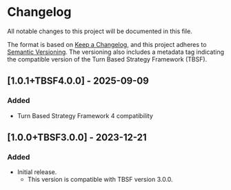 # Changelog

All notable changes to this project will be documented in this file.

The format is based on [Keep a Changelog](https://keepachangelog.com/en/1.0.0/),
and this project adheres to [Semantic Versioning](https://semver.org/spec/v2.0.0.html).
The versioning also includes a metadata tag indicating the compatible version of the Turn Based Strategy Framework (TBSF).

## [1.0.1+TBSF4.0.0] - 2025-09-09

### Added
- Turn Based Strategy Framework 4 compatibility

## [1.0.0+TBSF3.0.0] - 2023-12-21

### Added
- Initial release.
  - This version is compatible with TBSF version 3.0.0.
